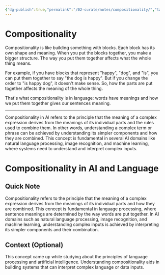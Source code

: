 ```yaml
---
{"dg-publish":true,"permalink":"/02-curate/notes/compositionality/","tags":["ai"]}
---
```


# Compositionality

Compositionality is like building something with blocks. Each block has its own shape and meaning. When you put the blocks together, you make a bigger structure. The way you put them together affects what the whole thing means. 

For example, if you have blocks that represent "happy", "dog", and "is", you can put them together to say "the dog is happy". But if you change the order to "is happy dog", it doesn't make sense. So, how the parts are put together affects the meaning of the whole thing.

That's what compositionality is in language: words have meanings and how we put them together gives our sentences meaning.

---

Compositionality in AI refers to the principle that the meaning of a complex expression derives from the meanings of its individual parts and the rules used to combine them. In other words, understanding a complex term or phrase can be achieved by understanding its simpler components and how they are combined. This concept is fundamental in several AI domains like natural language processing, image recognition, and machine learning, where systems need to understand and interpret complex inputs.

# Compositionality in AI and Language

## Quick Note
Compositionality refers to the principle that the meaning of a complex expression derives from the meanings of its individual parts and how they are combined. This concept is fundamental in language processing, where sentence meanings are determined by the way words are put together. In AI domains such as natural language processing, image recognition, and machine learning, understanding complex inputs is achieved by interpreting its simpler components and their combination.

## Context (Optional)
This concept came up while studying about the principles of language processing and artificial intelligence. Understanding compositionality aids in building systems that can interpret complex language or data inputs.
